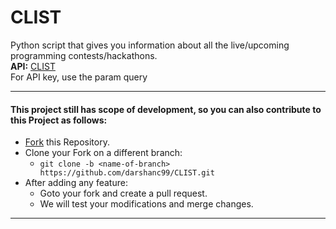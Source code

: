 # CLIST
Python script that gives you information about all the live/upcoming programming contests/hackathons.<br>
<b>API:</b> <a href="https://clist.by/api/v1/doc/">CLIST</a>
<br>For API key, use the param query

------------------------------------------

#### This project still has scope of development, so you can also contribute to this Project as follows:
* [Fork](https://github.com/darshanc99/CLIST) this Repository.
* Clone your Fork on a different branch:
	* `git clone -b <name-of-branch> https://github.com/darshanc99/CLIST.git`
* After adding any feature:
	* Goto your fork and create a pull request.
	* We will test your modifications and merge changes.
	
------------------------------------------
